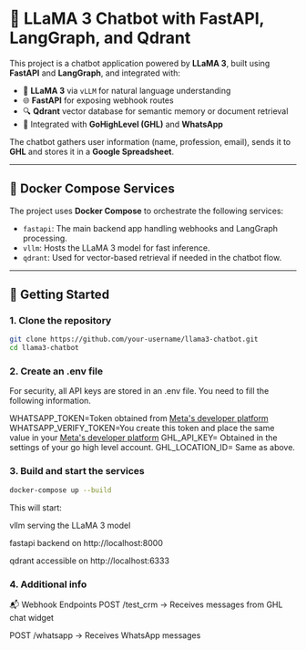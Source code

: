 # 🧠 LLaMA 3 Chatbot with FastAPI, LangGraph, and Qdrant

This project is a chatbot application powered by **LLaMA 3**, built using **FastAPI** and **LangGraph**, and integrated with:

- 🧠 **LLaMA 3** via `vLLM` for natural language understanding
- 🌐 **FastAPI** for exposing webhook routes
- 🔍 **Qdrant** vector database for semantic memory or document retrieval
- 🤖 Integrated with **GoHighLevel (GHL)** and **WhatsApp**

The chatbot gathers user information (name, profession, email), sends it to **GHL** and stores it in a **Google Spreadsheet**.

---

## 🐳 Docker Compose Services

The project uses **Docker Compose** to orchestrate the following services:

- `fastapi`: The main backend app handling webhooks and LangGraph processing.
- `vllm`: Hosts the LLaMA 3 model for fast inference.
- `qdrant`: Used for vector-based retrieval if needed in the chatbot flow.

---

## 🚀 Getting Started

### 1. Clone the repository

```bash
git clone https://github.com/your-username/llama3-chatbot.git
cd llama3-chatbot
```

### 2. Create an .env file

For security, all API keys are stored in an .env file. You need to fill the following information.

WHATSAPP_TOKEN=Token obtained from [Meta's developer platform](https://developers.facebook.com/apps/)
WHATSAPP_VERIFY_TOKEN=You create this token and place the same value in your [Meta's developer platform](https://developers.facebook.com/apps/)
GHL_API_KEY= Obtained in the settings of your go high level account.
GHL_LOCATION_ID= Same as above.

### 3. Build and start the services
```bash
docker-compose up --build
```
This will start:

vllm serving the LLaMA 3 model

fastapi backend on http://localhost:8000

qdrant accessible on http://localhost:6333

### 4. Additional info
📬 Webhook Endpoints
POST /test_crm → Receives messages from GHL chat widget

POST /whatsapp → Receives WhatsApp messages